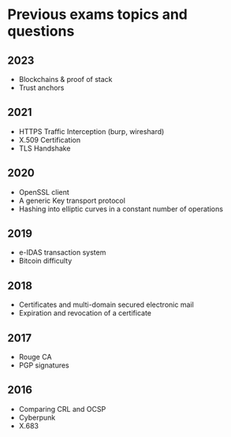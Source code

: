 # Previous exams topics and questions

## 2023

- Blockchains & proof of stack
- Trust anchors

## 2021

- HTTPS Traffic Interception (burp, wireshard)
- X.509 Certification
- TLS Handshake

## 2020 

- OpenSSL client
- A generic Key transport protocol
- Hashing into elliptic curves in a constant number of operations

## 2019

- e-IDAS transaction system
- Bitcoin difficulty

## 2018

- Certificates and multi-domain secured electronic mail
- Expiration and revocation of a certificate

## 2017 

- Rouge CA
- PGP signatures

## 2016 

- Comparing CRL and OCSP
- Cyberpunk
- X.683